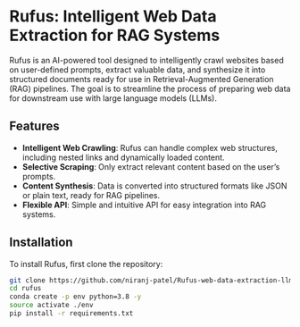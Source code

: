 # Rufus: Intelligent Web Data Extraction for RAG Systems

Rufus is an AI-powered tool designed to intelligently crawl websites based on user-defined prompts, extract valuable data, and synthesize it into structured documents ready for use in Retrieval-Augmented Generation (RAG) pipelines. The goal is to streamline the process of preparing web data for downstream use with large language models (LLMs).

## Features

- **Intelligent Web Crawling**: Rufus can handle complex web structures, including nested links and dynamically loaded content.
- **Selective Scraping**: Only extract relevant content based on the user’s prompts.
- **Content Synthesis**: Data is converted into structured formats like JSON or plain text, ready for RAG pipelines.
- **Flexible API**: Simple and intuitive API for easy integration into RAG systems.

## Installation

To install Rufus, first clone the repository:

```bash
git clone https://github.com/niranj-patel/Rufus-web-data-extraction-llm.git
cd rufus
conda create -p env python=3.8 -y
source activate ./env
pip install -r requirements.txt
